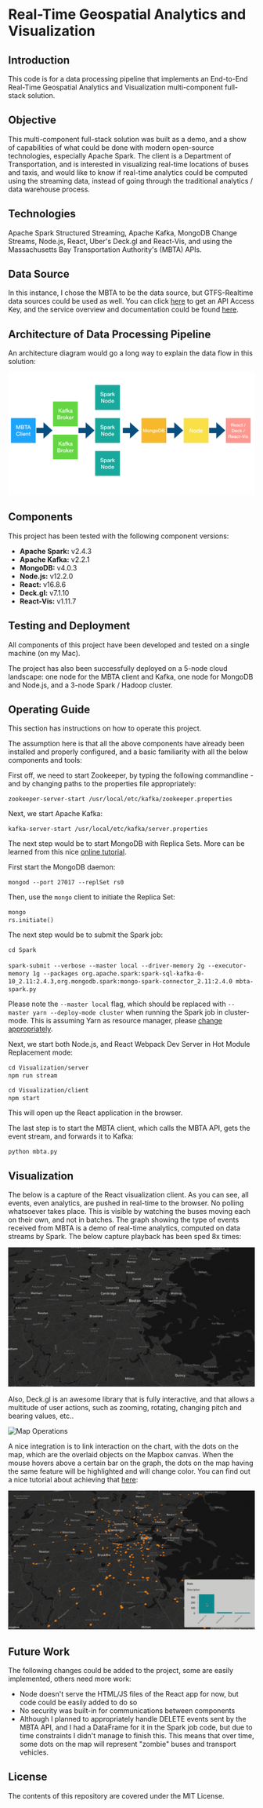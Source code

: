 # Real-Time Geospatial Analytics and Visualization

## Introduction
This code is for a data processing pipeline that implements an End-to-End Real-Time Geospatial Analytics and Visualization multi-component full-stack solution.

## Objective

This multi-component full-stack solution was built as a demo, and a show of capabilities of what could be done with modern open-source technologies, especially Apache Spark. The client is a Department of Transportation, and is interested in visualizing real-time locations of buses and taxis, and would like to know if real-time analytics could be computed using the streaming data, instead of going through the traditional analytics / data warehouse process. 

## Technologies 

Apache Spark Structured Streaming, Apache Kafka, MongoDB Change Streams, Node.js, React, Uber's Deck.gl and React-Vis, and using the Massachusetts Bay Transportation Authority's (MBTA) APIs.


## Data Source

In this instance, I chose the MBTA to be the data source, but GTFS-Realtime data sources could be used as well. You can click [here](https://api-v3.mbta.com/) to get an API Access Key, and the service overview and documentation could be found [here](https://www.mbta.com/developers/v3-api).

## Architecture of Data Processing Pipeline 

An architecture diagram would go a long way to explain the data flow in this solution:

![Data Processing Pipeline Architecture](images/Architecture.png)

## Components

This project has been tested with the following component versions: 
* **Apache Spark:** v2.4.3
* **Apache Kafka:** v2.2.1
* **MongoDB:** v4.0.3
* **Node.js:** v12.2.0
* **React:** v16.8.6
* **Deck.gl:** v7.1.10
* **React-Vis:** v1.11.7


## Testing and Deployment

All components of this project have been developed and tested on a single machine (on my Mac). 

The project has also been successfully deployed on a 5-node cloud landscape: one node for the MBTA client and Kafka, one node for MongoDB and Node.js, and a 3-node Spark / Hadoop cluster.


## Operating Guide

This section has instructions on how to operate this project. 

The assumption here is that all the above components have already been installed and properly configured, and a basic familiarity with all the below components and tools:

First off, we need to start Zookeeper, by typing the following commandline - and by changing paths to the properties file appropriately:


```commandline
zookeeper-server-start /usr/local/etc/kafka/zookeeper.properties 
```

Next, we start Apache Kafka: 

```commandline
kafka-server-start /usr/local/etc/kafka/server.properties
```

The next step would be to start MongoDB with Replica Sets. More can be learned from this nice [online tutorial](https://blog.usejournal.com/using-mongodb-as-realtime-db-with-nodejs-c6f52c266750).

First start the MongoDB daemon: 
```commandline
mongod --port 27017 --replSet rs0
```

Then, use the `mongo` client to initiate the Replica Set:

```commandline
mongo
rs.initiate()
```

The next step would be to submit the Spark job:

```commandline
cd Spark

spark-submit --verbose --master local --driver-memory 2g --executor-memory 1g --packages org.apache.spark:spark-sql-kafka-0-10_2.11:2.4.3,org.mongodb.spark:mongo-spark-connector_2.11:2.4.0 mbta-spark.py
```

Please note the `--master local` flag, which should be replaced with `--master yarn --deploy-mode cluster` when running the Spark job in cluster-mode. This is assuming Yarn as resource manager, please [change appropriately](https://spark.apache.org/docs/latest/running-on-yarn.html).

Next, we start both Node.js, and React Webpack Dev Server in Hot Module Replacement mode:

```commandline
cd Visualization/server
npm run stream
```

```commandline
cd Visualization/client
npm start
```
This will open up the React application in the browser.

The last step is to start the MBTA client, which calls the MBTA API, gets the event stream, and forwards it to Kafka: 

```commandline
python mbta.py
```

## Visualization

The below is a capture of the React visualization client. As you can see, all events, even analytics, are pushed in real-time to the browser. No polling whatsoever takes place. This is visible by watching the buses moving each on their own, and not in batches. The graph showing the type of events received from MBTA is a demo of real-time analytics, computed on data streams by Spark. The below capture playback has been sped 8x times:

![Real-time Events and Analytics](images/MBTA.gif)


Also, Deck.gl is an awesome library that is fully interactive, and that allows a multitude of user actions, such as zooming, rotating, changing pitch and bearing values, etc..

![Map Operations](images/MBTA2.gif)

A nice integration is to link interaction on the chart, with the dots on the map, which are the overlaid objects on the Mapbox canvas. When the mouse hovers above a certain bar on the graph, the dots on the map having the same feature will be highlighted and will change color. You can find out a nice tutorial about achieving that [here](http://vis.academy/#/building-a-geospatial-app/6-linking-it-all):


![Integration with the Graph](images/MBTA3.gif)



## Future Work

The following changes could be added to the project, some are easily implemented, others need more work:

* Node doesn't serve the HTML/JS files of the React app for now, but code could be easily added to do so
* No security was built-in for communications between components
* Although I planned to appropriately handle DELETE events sent by the MBTA API, and I had a DataFrame for it in the Spark job code, but due to time constraints I didn't manage to finish this. This means that over time, some dots on the map will represent "zombie" buses and transport vehicles.


## License

The contents of this repository are covered under the MIT License.


